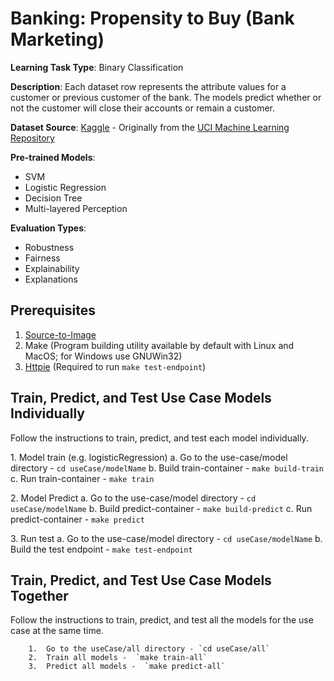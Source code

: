 
# Banking: Propensity to Buy (Bank Marketing)

**Learning Task Type**: Binary Classification

**Description**: Each dataset row represents the attribute values for a customer or previous customer of the bank. The models predict whether or not the customer will close their accounts or remain a customer.  

**Dataset Source**: [Kaggle](https://www.kaggle.com/janiobachmann/bank-marketing-dataset) - Originally from the [UCI Machine Learning Repository](http://archive.ics.uci.edu/ml/datasets/Bank+Marketing)

**Pre-trained Models**:

  - SVM
  - Logistic Regression
  - Decision Tree
  - Multi-layered Perception

**Evaluation Types**:

  - Robustness
  - Fairness
  - Explainability
  - Explanations

## Prerequisites  

1. [Source-to-Image](https://github.com/openshift/source-to-image)
2. Make (Program building utility available by default with Linux and MacOS; for Windows use GNUWin32)
3. [Httpie](https://httpie.org/) (Required to run `make test-endpoint`)

## Train, Predict, and Test Use Case Models Individually

Follow the instructions to train, predict, and test each model individually.

1\. Model train (e.g. logisticRegression)
	 	a\. Go to the use-case/model directory  - `cd useCase/modelName`
	 	b\. Build train-container -  `make build-train`
		c\. Run train-container - `make train`

2\. Model Predict
		a\. Go to the use-case/model directory - `cd useCase/modelName`
		b\. Build predict-container -  `make build-predict`
		c\. Run predict-container -  `make predict`

3\. Run test
	 	a\. Go to the use-case/model directory - `cd useCase/modelName`
	 	b\. Build the test endpoint - `make test-endpoint`

## Train, Predict, and Test Use Case Models Together

Follow the instructions to train, predict, and test all the models for the use case at the same time.

		1.	Go to the useCase/all directory - `cd useCase/all`
		2.	Train all models -  `make train-all`
		3.	Predict all models -  `make predict-all`
